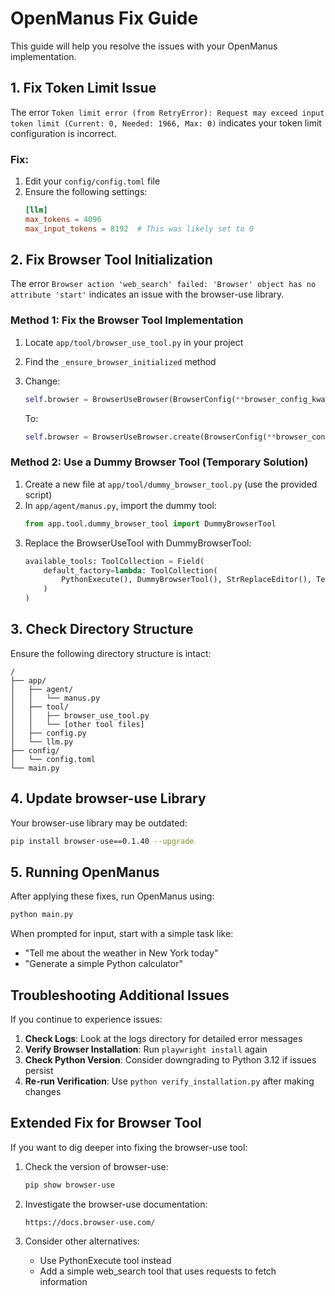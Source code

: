 # OpenManus Fix Guide

This guide will help you resolve the issues with your OpenManus implementation.

## 1. Fix Token Limit Issue

The error `Token limit error (from RetryError): Request may exceed input token limit (Current: 0, Needed: 1966, Max: 0)` indicates your token limit configuration is incorrect.

### Fix:
1. Edit your `config/config.toml` file
2. Ensure the following settings:
   ```toml
   [llm]
   max_tokens = 4096
   max_input_tokens = 8192  # This was likely set to 0
   ```

## 2. Fix Browser Tool Initialization

The error `Browser action 'web_search' failed: 'Browser' object has no attribute 'start'` indicates an issue with the browser-use library.

### Method 1: Fix the Browser Tool Implementation
1. Locate `app/tool/browser_use_tool.py` in your project
2. Find the `_ensure_browser_initialized` method
3. Change:
   ```python
   self.browser = BrowserUseBrowser(BrowserConfig(**browser_config_kwargs))
   ```
   
   To:
   ```python
   self.browser = BrowserUseBrowser.create(BrowserConfig(**browser_config_kwargs))
   ```

### Method 2: Use a Dummy Browser Tool (Temporary Solution)
1. Create a new file at `app/tool/dummy_browser_tool.py` (use the provided script)
2. In `app/agent/manus.py`, import the dummy tool:
   ```python
   from app.tool.dummy_browser_tool import DummyBrowserTool
   ```
3. Replace the BrowserUseTool with DummyBrowserTool:
   ```python
   available_tools: ToolCollection = Field(
       default_factory=lambda: ToolCollection(
           PythonExecute(), DummyBrowserTool(), StrReplaceEditor(), Terminate()
       )
   )
   ```

## 3. Check Directory Structure

Ensure the following directory structure is intact:

```
/
├── app/
│   ├── agent/
│   │   └── manus.py
│   ├── tool/
│   │   ├── browser_use_tool.py
│   │   └── [other tool files]
│   ├── config.py
│   └── llm.py
├── config/
│   └── config.toml
└── main.py
```

## 4. Update browser-use Library

Your browser-use library may be outdated:

```bash
pip install browser-use==0.1.40 --upgrade
```

## 5. Running OpenManus

After applying these fixes, run OpenManus using:

```bash
python main.py
```

When prompted for input, start with a simple task like:
- "Tell me about the weather in New York today"
- "Generate a simple Python calculator"

## Troubleshooting Additional Issues

If you continue to experience issues:

1. **Check Logs**: Look at the logs directory for detailed error messages
2. **Verify Browser Installation**: Run `playwright install` again
3. **Check Python Version**: Consider downgrading to Python 3.12 if issues persist
4. **Re-run Verification**: Use `python verify_installation.py` after making changes

## Extended Fix for Browser Tool

If you want to dig deeper into fixing the browser-use tool:

1. Check the version of browser-use:
   ```bash
   pip show browser-use
   ```

2. Investigate the browser-use documentation:
   ```
   https://docs.browser-use.com/
   ```

3. Consider other alternatives:
   - Use PythonExecute tool instead
   - Add a simple web_search tool that uses requests to fetch information
